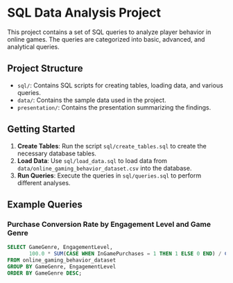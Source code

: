 # SQL Data Analysis Project

This project contains a set of SQL queries to analyze player behavior in online games. The queries are categorized into basic, advanced, and analytical queries.

## Project Structure

- `sql/`: Contains SQL scripts for creating tables, loading data, and various queries.
- `data/`: Contains the sample data used in the project.
- `presentation/`: Contains the presentation summarizing the findings.

## Getting Started

1. **Create Tables**: Run the script `sql/create_tables.sql` to create the necessary database tables.
2. **Load Data**: Use `sql/load_data.sql` to load data from `data/online_gaming_behavior_dataset.csv` into the database.
3. **Run Queries**: Execute the queries in `sql/queries.sql` to perform different analyses.

## Example Queries

### Purchase Conversion Rate by Engagement Level and Game Genre

```sql
SELECT GameGenre, EngagementLevel,
       100.0 * SUM(CASE WHEN InGamePurchases = 1 THEN 1 ELSE 0 END) / COUNT(*) AS PurchaseConversionRate
FROM online_gaming_behavior_dataset
GROUP BY GameGenre, EngagementLevel
ORDER BY GameGenre DESC;
